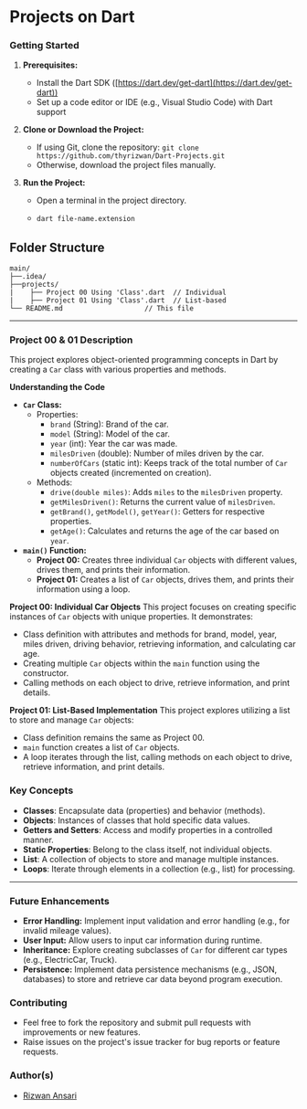 # Projects on Dart

### Getting Started

1. **Prerequisites:**
    - Install the Dart SDK ([https://dart.dev/get-dart](https://dart.dev/get-dart))
    - Set up a code editor or IDE (e.g., Visual Studio Code) with Dart support

2. **Clone or Download the Project:**
    - If using Git, clone the repository: `git clone https://github.com/thyrizwan/Dart-Projects.git`
    - Otherwise, download the project files manually.

3. **Run the Project:**
    - Open a terminal in the project directory.
    - ```bash
      dart file-name.extension
      ```
## Folder Structure

```
main/
├──.idea/
├──projects/
|    ├── Project 00 Using 'Class'.dart  // Individual
|    ├── Project 01 Using 'Class'.dart  // List-based
└── README.md                    // This file
```
___
### Project 00 & 01 Description

This project explores object-oriented programming concepts in Dart by creating a `Car` class with various properties and methods.

**Understanding the Code**

- **`Car` Class:**
    - Properties:
        - `brand` (String): Brand of the car.
        - `model` (String): Model of the car.
        - `year` (int): Year the car was made.
        - `milesDriven` (double): Number of miles driven by the car.
        - `numberOfCars` (static int): Keeps track of the total number of `Car` objects created (incremented on creation).
    - Methods:
        - `drive(double miles)`: Adds `miles` to the `milesDriven` property.
        - `getMilesDriven()`: Returns the current value of `milesDriven`.
        - `getBrand()`, `getModel()`, `getYear()`: Getters for respective properties.
        - `getAge()`: Calculates and returns the age of the car based on `year`.
- **`main()` Function:**
    - **Project 00:** Creates three individual `Car` objects with different values, drives them, and prints their information.
    - **Project 01:** Creates a list of `Car` objects, drives them, and prints their information using a loop.

**Project 00: Individual Car Objects**
This project focuses on creating specific instances of `Car` objects with unique properties. It demonstrates:

- Class definition with attributes and methods for brand, model, year, miles driven, driving behavior, retrieving information, and calculating car age.
- Creating multiple `Car` objects within the `main` function using the constructor.
- Calling methods on each object to drive, retrieve information, and print details.

**Project 01: List-Based Implementation**
This project explores utilizing a list to store and manage `Car` objects:

- Class definition remains the same as Project 00.
- `main` function creates a list of `Car` objects.
- A loop iterates through the list, calling methods on each object to drive, retrieve information, and print details.

### Key Concepts

- **Classes**: Encapsulate data (properties) and behavior (methods).
- **Objects**: Instances of classes that hold specific data values.
- **Getters and Setters**: Access and modify properties in a controlled manner.
- **Static Properties**: Belong to the class itself, not individual objects.
- **List**: A collection of objects to store and manage multiple instances.
- **Loops**: Iterate through elements in a collection (e.g., list) for processing.
---
### Future Enhancements
- **Error Handling:** Implement input validation and error handling (e.g., for invalid mileage values).
- **User Input:** Allow users to input car information during runtime.
- **Inheritance:** Explore creating subclasses of `Car` for different car types (e.g., ElectricCar, Truck).
- **Persistence:** Implement data persistence mechanisms (e.g., JSON, databases) to store and retrieve car data beyond program execution.

### Contributing
- Feel free to fork the repository and submit pull requests with improvements or new features.
- Raise issues on the project's issue tracker for bug reports or feature requests.

### Author(s)
- [Rizwan Ansari](https://github.com/thyrizwan)
